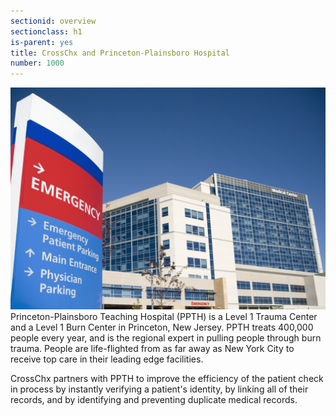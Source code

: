 ```yaml
---
sectionid: overview
sectionclass: h1
is-parent: yes
title: CrossChx and Princeton-Plainsboro Hospital
number: 1000
---
```

![Princeton-Plainsboro Teaching Hospital](https://github.com/knc789/case-study/blob/gh-pages/img/hospital.jpg "Princeton-Plainsboro Teaching Hospital") Princeton-Plainsboro Teaching Hospital (PPTH) is a Level 1 Trauma Center and a Level 1 Burn Center in Princeton, New Jersey. PPTH treats 400,000 people every year, and is the regional expert in pulling people through burn trauma. People are life-flighted from as far away as New York City to receive top care in their leading edge facilities. 

CrossChx partners with PPTH to improve the efficiency of the patient check in process by instantly verifying a patient's identity, by linking all of their records, and by identifying and preventing duplicate medical records.